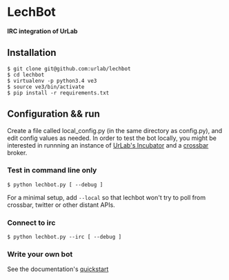 # LechBot
**IRC integration of UrLab**

## Installation

    $ git clone git@github.com:urlab/lechbot
    $ cd lechbot
    $ virtualenv -p python3.4 ve3
    $ source ve3/bin/activate
    $ pip install -r requirements.txt

## Configuration && run

Create a file called local_config.py (in the same directory as config.py), and edit config values as needed.
In order to test the bot locally, you might be interested in runnning an instance of [UrLab's Incubator](https://github.com/UrLab/incubator) and a
[crossbar](http://crossbar.io) broker.

### Test in command line only

`$ python lechbot.py [ --debug ]`

For a minimal setup, add `--local` so that lechbot won't try to poll from crossbar, twitter or other distant APIs.

### Connect to irc

`$ python lechbot.py --irc [ --debug ]`

### Write your own bot

See the documentation's [quickstart](doc/source/index.rst)
